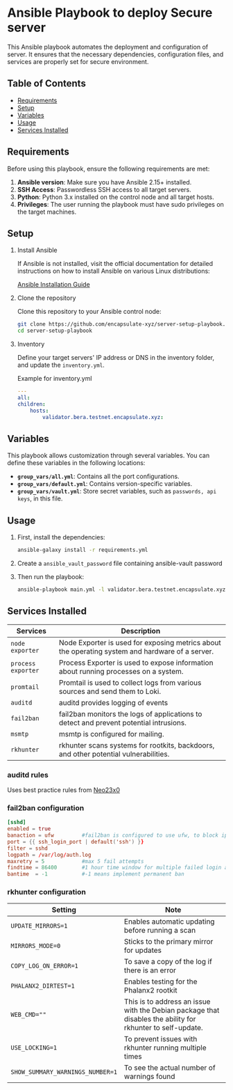 # Ansible Playbook to deploy Secure server

This Ansible playbook automates the deployment and configuration of server. It ensures that the necessary dependencies, configuration files, and services are properly set for secure environment.

## Table of Contents

- [Requirements](#requirements)
- [Setup](#setup)
- [Variables](#variables)
- [Usage](#usage)
- [Services Installed](#services-installed)

## Requirements

Before using this playbook, ensure the following requirements are met:

1. **Ansible version**: Make sure you have Ansible 2.15+ installed.
2. **SSH Access**: Passwordless SSH access to all target servers.
3. **Python**: Python 3.x installed on the control node and all target hosts.
4. **Privileges**: The user running the playbook must have sudo privileges on the target machines.

## Setup

1. Install Ansible

    If Ansible is not installed, visit the official documentation for detailed instructions on how to install Ansible on various Linux distributions:

    [Ansible Installation Guide](https://docs.ansible.com/ansible/latest/installation_guide/installation_distros.html)


2. Clone the repository

    Clone this repository to your Ansible control node:

    ```bash
    git clone https://github.com/encapsulate-xyz/server-setup-playbook.git
    cd server-setup-playbook
    ```

3. Inventory

    Define your target servers' IP address or DNS in the inventory folder, and update the `inventory.yml`.

    Example for inventory.yml

    ```yaml
    ---
    all:
    children:
        hosts:
            validator.bera.testnet.encapsulate.xyz:
    ```

## Variables

This playbook allows customization through several variables. You can define these variables in the following locations:

- **`group_vars/all.yml`**: Contains all the port configurations.
- **`group_vars/default.yml`**: Contains version-specific variables.
- **`group_vars/vault.yml`**: Store secret variables, such as `passwords, api keys`, in this file.

## Usage

1. First, install the dependencies:

    ```bash
    ansible-galaxy install -r requirements.yml
    ```

2. Create a `ansible_vault_password` file containing ansible-vault password

3. Then run the playbook:

    ```bash
    ansible-playbook main.yml -l validator.bera.testnet.encapsulate.xyz
    ```

## Services Installed

| Services           | Description                                                                                     |
|--------------------|-------------------------------------------------------------------------------------------------|
| `node exporter`    | Node Exporter is used for exposing metrics about the operating system and hardware of a server. |
| `process exporter` | Process Exporter is used to expose information about running processes on a system.             |
| `promtail`         | Promtail is used to collect logs from various sources and send them to Loki.                    |
| `auditd`           | auditd provides logging of events                                                               |
| `fail2ban`         | fail2ban monitors the logs of applications to detect and prevent potential intrusions.          |
| `msmtp`            | msmtp is configured for mailing.                                                                |
| `rkhunter`         | rkhunter scans systems for rootkits, backdoors, and other potential vulnerabilities.            |

### auditd rules

Uses best practice rules from [Neo23x0](https://github.com/Neo23x0)

### fail2ban configuration

```toml
[sshd]
enabled = true
banaction = ufw         #fail2ban is configured to use ufw, to block ip address
port = {{ ssh_login_port | default('ssh') }}
filter = sshd
logpath = /var/log/auth.log
maxretry = 5            #max 5 fail attempts
findtime = 86400        #1 hour time window for multiple failed login attempts 
bantime  = -1           #-1 means implement permanent ban
```

### rkhunter configuration


| Setting                          | Note                                                                                                       |
|----------------------------------|------------------------------------------------------------------------------------------------------------|
| `UPDATE_MIRRORS=1`               | Enables automatic updating before running a scan                                                           |
| `MIRRORS_MODE=0`                 | Sticks to the primary mirror for updates                                                                   |
| `COPY_LOG_ON_ERROR=1`            | To save a copy of the log if there is an error                                                             |
| `PHALANX2_DIRTEST=1`             | Enables testing for the Phalanx2 rootkit                                                                   |
| `WEB_CMD=""`                     | This is to address an issue with the Debian package that disables the ability for rkhunter to self-update. |
| `USE_LOCKING=1`                  | To prevent issues with rkhunter running multiple times                                                     |
| `SHOW_SUMMARY_WARNINGS_NUMBER=1` | To see the actual number of warnings found                                                                 |
